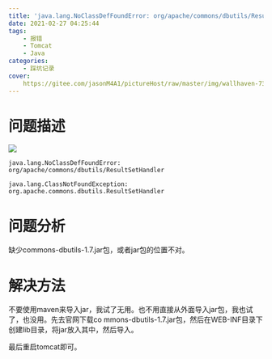 ```yaml
---
title: 'java.lang.NoClassDefFoundError: org/apache/commons/dbutils/ResultSetHandler'
date: 2021-02-27 04:25:44
tags:
	- 报错
	- Tomcat
	- Java
categories:
	- 踩坑记录
cover:
	https://gitee.com/jasonM4A1/pictureHost/raw/master/img/wallhaven-7315m3.jpg
---
```


# 问题描述

![](https://gitee.com/jasonM4A1/pictureHost/raw/master/img/20210227042832.png)

```
java.lang.NoClassDefFoundError: org/apache/commons/dbutils/ResultSetHandler
```

```
java.lang.ClassNotFoundException: org.apache.commons.dbutils.ResultSetHandler
```

# 问题分析

缺少commons-dbutils-1.7.jar包，或者jar包的位置不对。

# 解决方法

不要使用maven来导入jar，我试了无用。也不用直接从外面导入jar包，我也试了，也没用。先去官网下载co mmons-dbutils-1.7.jar包，然后在WEB-INF目录下创建lib目录，将jar放入其中，然后导入。

最后重启tomcat即可。